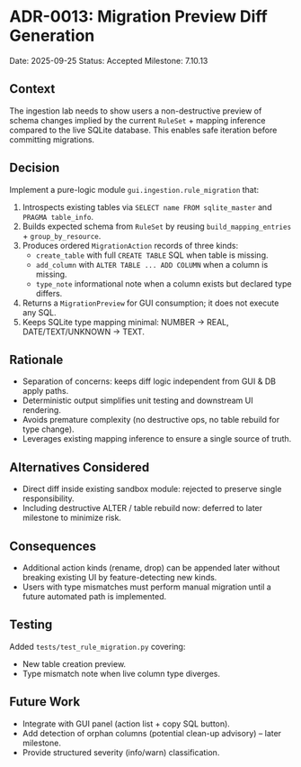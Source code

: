 # ADR-0013: Migration Preview Diff Generation

Date: 2025-09-25
Status: Accepted
Milestone: 7.10.13

## Context
The ingestion lab needs to show users a non-destructive preview of schema changes implied by the current `RuleSet` + mapping inference compared to the live SQLite database. This enables safe iteration before committing migrations.

## Decision
Implement a pure-logic module `gui.ingestion.rule_migration` that:
1. Introspects existing tables via `SELECT name FROM sqlite_master` and `PRAGMA table_info`.
2. Builds expected schema from `RuleSet` by reusing `build_mapping_entries` + `group_by_resource`.
3. Produces ordered `MigrationAction` records of three kinds:
   - `create_table` with full `CREATE TABLE` SQL when table is missing.
   - `add_column` with `ALTER TABLE ... ADD COLUMN` when a column is missing.
   - `type_note` informational note when a column exists but declared type differs.
4. Returns a `MigrationPreview` for GUI consumption; it does not execute any SQL.
5. Keeps SQLite type mapping minimal: NUMBER -> REAL, DATE/TEXT/UNKNOWN -> TEXT.

## Rationale
- Separation of concerns: keeps diff logic independent from GUI & DB apply paths.
- Deterministic output simplifies unit testing and downstream UI rendering.
- Avoids premature complexity (no destructive ops, no table rebuild for type change).
- Leverages existing mapping inference to ensure a single source of truth.

## Alternatives Considered
- Direct diff inside existing sandbox module: rejected to preserve single responsibility.
- Including destructive ALTER / table rebuild now: deferred to later milestone to minimize risk.

## Consequences
- Additional action kinds (rename, drop) can be appended later without breaking existing UI by feature-detecting new kinds.
- Users with type mismatches must perform manual migration until a future automated path is implemented.

## Testing
Added `tests/test_rule_migration.py` covering:
- New table creation preview.
- Type mismatch note when live column type diverges.

## Future Work
- Integrate with GUI panel (action list + copy SQL button).
- Add detection of orphan columns (potential clean-up advisory) – later milestone.
- Provide structured severity (info/warn) classification.
